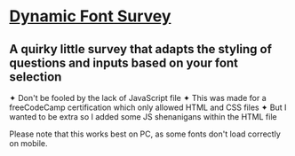 # [Dynamic Font Survey](https://danielledonnelly.github.io/font-survey/)
## A quirky little survey that adapts the styling of questions and inputs based on your font selection
✦ Don't be fooled by the lack of JavaScript file
✦ This was made for a freeCodeCamp certification which only allowed HTML and CSS files
✦ But I wanted to be extra so I added some JS shenanigans within the HTML file

Please note that this works best on PC, as some fonts don't load correctly on mobile.
